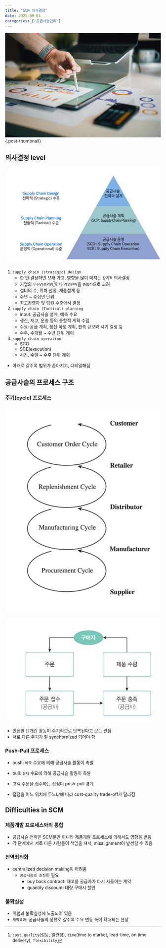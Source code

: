 ```yaml
---
title: "SCM 의사결정"
date: 2025-09-03
categories: ["공급사슬관리"]
---
```


![](/img/stat-thumb.jpg){.post-thumbnail}

## 의사결정 level

![](img/2025-09-28-18-15-16.png)

1. `supply chain (strategic) design`
    - 한 번 결정하면 오래 가고, 영향을 많이 미치는 `장기적` 의사결정
    - 기업의 `우선경쟁역량`[^1]이나 `경영전략`을 `종합적`으로 고려
    - 설비의 수, 위치 선정, 제품설계 등
    - 수년 ~ 수십년 단위
    - 최고경영자 및 임원 수준에서 결정
1. `supply chain (Tactical) planning`
    - input: 공급사슬 설계, 예측 수요
    - 생산, 재고, 운송 등의 통합적 계획 수립
    - 수요-공급 계획, 생산 하청 계획, 판촉 규모와 시기 결정 등
    - 수주, 수개월 ~ 수년 단위 계획
1. `supply chain operation`
    - SCO
    - SCE(execution)
    - 시간, 수일 ~ 수주 단위 계획

- 아래로 갈수록 범위가 좁아지고, 디테일해짐

[^1]: `cost`, `quality`(성능, 일관성), `time`(time to market, lead-time, on time delivery), `flexibility`

## 공급사슬의 프로세스 구조

### 주기(cycle) 프로세스

![주기](img/2025-09-28-18-16-55.png)

![주기 별 일반적인 프로세스](img/2025-09-28-18-16-46.png)

- 인접한 단계간 활동이 주기적으로 반복된다고 보는 관점
- 서로 다른 주기가 잘 synchornized 되어야 함

### Push-Pull 프로세스

- push: `예측` 수요에 의해 공급사슬 활동이 촉발
- pull: `실제` 수요에 의해 공급사슬 활동이 촉발

- 고객 주문을 접수하는 접점이 push-pull 경계
- 접점을 어느 위치에 두느냐에 따라 cost-quality trade-off가 달라짐

## Difficulties in SCM

### 제품개발 프로세스와의 통합

- 공급사슬 전략은 SCM뿐만 아니라 제품개발 프로세스에 의해서도 영향을 받음
- 각 단계에서 서로 다른 사람들이 책임을 져서, misalignment이 발생할 수 있음

### 전역최적화

- centralized decision making이 어려움
    - `공급사슬의 조정`이 필요
        - buy back contract: 재고를 공급자가 다시 사들이는 계약
        - quantity discount: 대량 구매시 할인

### 불확실성

- 위험과 불확실성에 노출되어 있음
- `채찍효과`: 공급사슬의 상류로 갈수록 수요 변동 폭이 확대되는 현상
